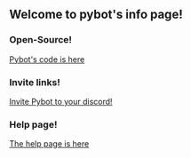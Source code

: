 ## Welcome to pybot's info page!

### Open-Source!
[Pybot's code is here](https://github.com/TheMasterMech/PybotDiscord)
### Invite links!
[Invite Pybot to your discord!](https://discordapp.com/oauth2/authorize?client_id=553606009545818129&scope=bot&permissions=8)
### Help page!
[The help page is here](https://themastermech.github.io/pybot-help)
